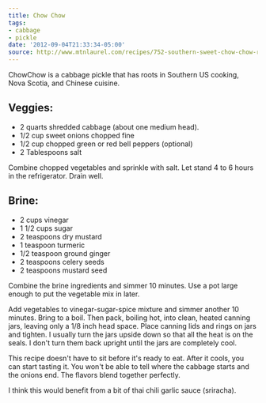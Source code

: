 ```yaml
---
title: Chow Chow
tags:
- cabbage
- pickle
date: '2012-09-04T21:33:34-05:00'
source: http://www.mtnlaurel.com/recipes/752-southern-sweet-chow-chow-relish.html
---
```

ChowChow is a cabbage pickle that has roots in Southern US cooking,
Nova Scotia, and Chinese cuisine.


##  Veggies:

* 2 quarts shredded cabbage (about one medium head).
* 1/2 cup sweet onions chopped fine
* 1/2 cup chopped green or red bell peppers (optional)
* 2 Tablespoons salt

Combine chopped vegetables and sprinkle with salt. Let stand 4 to 6 hours in the refrigerator. Drain well.

##  Brine:

* 2 cups vinegar
* 1 1/2 cups sugar
* 2 teaspoons dry mustard
* 1 teaspoon turmeric
* 1/2 teaspoon ground ginger
* 2 teaspoons celery seeds
* 2 teaspoons mustard seed

Combine the brine ingredients and simmer 10 minutes. Use a pot large enough to put the vegetable mix in later.

Add vegetables to vinegar-sugar-spice mixture and simmer another 10
minutes. Bring to a boil. Then pack, boiling hot, into clean, heated
canning jars, leaving only a 1/8 inch head space. Place canning lids
and rings on jars and tighten. I usually turn the jars upside down so
that all the heat is on the seals. I don't turn them back upright
until the jars are completely cool.

This recipe doesn't have to sit before it's ready to eat. After it
cools, you can start tasting it. You won't be able to tell where the
cabbage starts and the onions end. The flavors blend together
perfectly.

I think this would benefit from a bit of thai chili garlic sauce (sriracha).
